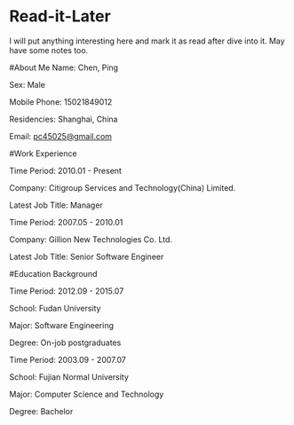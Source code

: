 # Read-it-Later
I will put anything interesting here and mark it as read after dive into it. May have some notes too.


#About Me
Name: Chen, Ping 

Sex: Male

Mobile Phone: 15021849012 

Residencies: Shanghai, China

Email: pc45025@gmail.com

#Work Experience

Time Period: 2010.01 - Present 

Company: Citigroup Services and Technology(China) Limited.

Latest Job Title: Manager

Time Period: 2007.05 - 2010.01 

Company: Gillion New Technologies Co. Ltd.

Latest Job Title: Senior Software Engineer

#Education Background

Time Period: 2012.09 - 2015.07

School: Fudan University

Major: Software Engineering

Degree: On-job postgraduates

Time Period: 2003.09 - 2007.07

School: Fujian Normal University

Major: Computer Science and Technology 

Degree: Bachelor
